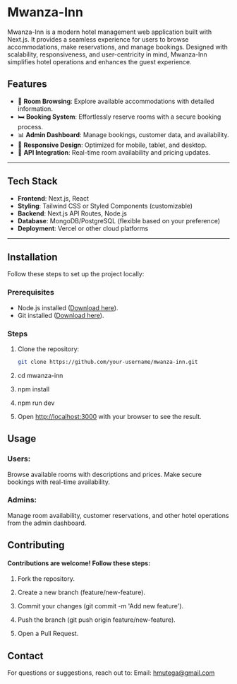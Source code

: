 # Mwanza-Inn

Mwanza-Inn is a modern hotel management web application built with Next.js. It provides a seamless experience for users to browse accommodations, make reservations, and manage bookings. Designed with scalability, responsiveness, and user-centricity in mind, Mwanza-Inn simplifies hotel operations and enhances the guest experience.

## Features

- 🏨 **Room Browsing**: Explore available accommodations with detailed information.
- 🛏️ **Booking System**: Effortlessly reserve rooms with a secure booking process.
- 📊 **Admin Dashboard**: Manage bookings, customer data, and availability.
- 📱 **Responsive Design**: Optimized for mobile, tablet, and desktop.
- 🔗 **API Integration**: Real-time room availability and pricing updates.

---

## Tech Stack

- **Frontend**: Next.js, React
- **Styling**: Tailwind CSS or Styled Components (customizable)
- **Backend**: Next.js API Routes, Node.js
- **Database**: MongoDB/PostgreSQL (flexible based on your preference)
- **Deployment**: Vercel or other cloud platforms

---

## Installation

Follow these steps to set up the project locally:

### Prerequisites
- Node.js installed ([Download here](https://nodejs.org/)).
- Git installed ([Download here](https://git-scm.com/)).

### Steps
1. Clone the repository:
   ```bash
   git clone https://github.com/your-username/mwanza-inn.git

2. cd mwanza-inn

3. npm install

4. npm run dev

5. Open [http://localhost:3000](http://localhost:3000) with your browser to see the result.

## Usage

### Users:
Browse available rooms with descriptions and prices.
Make secure bookings with real-time availability.

### Admins:
Manage room availability, customer reservations, and other hotel operations from the admin dashboard.

## Contributing

#### Contributions are welcome! Follow these steps:

1. Fork the repository.

2. Create a new branch (feature/new-feature).

3. Commit your changes (git commit -m 'Add new feature').

4. Push the branch (git push origin feature/new-feature).

5. Open a Pull Request.

## Contact
For questions or suggestions, reach out to:
Email: hmutega@gmail.com

